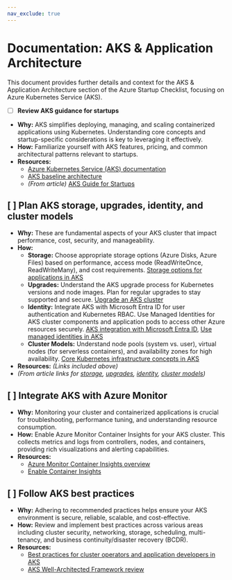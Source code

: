 ```yaml
---
nav_exclude: true
---
```


# Documentation: AKS & Application Architecture

This document provides further details and context for the AKS & Application Architecture section of the Azure Startup Checklist, focusing on Azure Kubernetes Service (AKS).

- [ ] **Review AKS guidance for startups**

*   **Why:** AKS simplifies deploying, managing, and scaling containerized applications using Kubernetes. Understanding core concepts and startup-specific considerations is key to leveraging it effectively.
*   **How:** Familiarize yourself with AKS features, pricing, and common architectural patterns relevant to startups.
*   **Resources:**
    *   [Azure Kubernetes Service (AKS) documentation](https://learn.microsoft.com/en-us/azure/aks/)
    *   [AKS baseline architecture](https://learn.microsoft.com/en-us/azure/architecture/reference-architectures/containers/aks/baseline-aks)
    *   *(From article)* [AKS Guide for Startups](https://techcommunity.microsoft.com/blog/startupsatmicrosoftblog/azure-kubernetes-service-%E2%80%93-a-friendly-guide-for-startups/4374796)

## [ ] Plan AKS storage, upgrades, identity, and cluster models

*   **Why:** These are fundamental aspects of your AKS cluster that impact performance, cost, security, and manageability.
*   **How:**
    *   **Storage:** Choose appropriate storage options (Azure Disks, Azure Files) based on performance, access mode (ReadWriteOnce, ReadWriteMany), and cost requirements. [Storage options for applications in AKS](https://learn.microsoft.com/en-us/azure/aks/concepts-storage)
    *   **Upgrades:** Understand the AKS upgrade process for Kubernetes versions and node images. Plan for regular upgrades to stay supported and secure. [Upgrade an AKS cluster](https://learn.microsoft.com/en-us/azure/aks/upgrade-cluster)
    *   **Identity:** Integrate AKS with Microsoft Entra ID for user authentication and Kubernetes RBAC. Use Managed Identities for AKS cluster components and application pods to access other Azure resources securely. [AKS integration with Microsoft Entra ID](https://learn.microsoft.com/en-us/azure/aks/managed-aad), [Use managed identities in AKS](https://learn.microsoft.com/en-us/azure/aks/use-managed-identity)
    *   **Cluster Models:** Understand node pools (system vs. user), virtual nodes (for serverless containers), and availability zones for high availability. [Core Kubernetes infrastructure concepts in AKS](https://learn.microsoft.com/en-us/azure/aks/concepts-clusters-workloads)
*   **Resources:** *(Links included above)*
*   *(From article links for [storage](https://techcommunity.microsoft.com/blog/startupsatmicrosoftblog/from-zero-to-hero-mastering-storage-in-azure-kubernetes-service-aks/4397734), [upgrades](https://techcommunity.microsoft.com/blog/startupsatmicrosoftblog/embracing-aks-built-in-upgrade-features-and-exploring-custom-solutions/4398230), [identity](https://techcommunity.microsoft.com/blog/startupsatmicrosoftblog/from-zero-to-hero-with-identity-and-access-control-in-azure-kubernetes-service/4386350), [cluster models](https://techcommunity.microsoft.com/blog/startupsatmicrosoftblog/aks-standard-vs-aks-automatic-a-comprehensive-comparison/4264516))*
    

## [ ] Integrate AKS with Azure Monitor

*   **Why:** Monitoring your cluster and containerized applications is crucial for troubleshooting, performance tuning, and understanding resource consumption.
*   **How:** Enable Azure Monitor Container Insights for your AKS cluster. This collects metrics and logs from controllers, nodes, and containers, providing rich visualizations and alerting capabilities.
*   **Resources:**
    *   [Azure Monitor Container Insights overview](https://learn.microsoft.com/en-us/azure/azure-monitor/containers/container-insights-overview)
    *   [Enable Container Insights](https://learn.microsoft.com/en-us/azure/azure-monitor/containers/container-insights-enable-aks)

## [ ] Follow AKS best practices

*   **Why:** Adhering to recommended practices helps ensure your AKS environment is secure, reliable, scalable, and cost-effective.
*   **How:** Review and implement best practices across various areas including cluster security, networking, storage, scheduling, multi-tenancy, and business continuity/disaster recovery (BCDR).
*   **Resources:**
    *   [Best practices for cluster operators and application developers in AKS](https://learn.microsoft.com/en-us/azure/aks/best-practices)
    *   [AKS Well-Architected Framework review](https://learn.microsoft.com/en-us/azure/well-architected/service-guides/azure-kubernetes-service)

